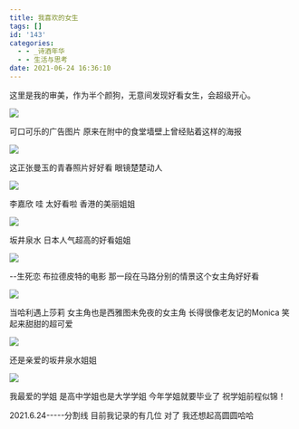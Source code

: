 ```yaml
---
title: 我喜欢的女生
tags: []
id: '143'
categories:
  - - _诗酒年华
  - - 生活与思考
date: 2021-06-24 16:36:10
---
```


这里是我的审美，作为半个颜狗，无意间发现好看女生，会超级开心。

![](http://chang-rui.net/wp-content/uploads/2021/06/2019-08-30-102208.jpg)

可口可乐的广告图片 原来在附中的食堂墙壁上曾经贴着这样的海报

![](http://chang-rui.net/wp-content/uploads/2021/06/2019-11-06-235837.jpg)

这正张曼玉的青春照片好好看 眼镜楚楚动人

![](http://chang-rui.net/wp-content/uploads/2021/06/2020-01-27-122417-584x1024.jpg)

李嘉欣 哇 太好看啦 香港的美丽姐姐

![](http://chang-rui.net/wp-content/uploads/2021/06/2020-11-30-005532.jpg)

坂井泉水 日本人气超高的好看姐姐

![](http://chang-rui.net/wp-content/uploads/2021/06/2019-11-10-133456.jpg)

\--生死恋 布拉德皮特的电影 那一段在马路分别的情景这个女主角好好看

![](http://chang-rui.net/wp-content/uploads/2021/06/2019-11-10-133917-1024x587.jpg)

当哈利遇上莎莉 女主角也是西雅图未免夜的女主角 长得很像老友记的Monica 笑起来甜甜的超可爱

![](http://chang-rui.net/wp-content/uploads/2021/06/v2-c22ae1361ca8c3d864fb3331b65eb672_1440w.jpg)

还是亲爱的坂井泉水姐姐

![](http://chang-rui.net/wp-content/uploads/2021/06/2019-04-20-193403-scaled.jpg)

我最爱的学姐 是高中学姐也是大学学姐 今年学姐就要毕业了 祝学姐前程似锦！

2021.6.24-----分割线 目前我记录的有几位 对了 我还想起高圆圆哈哈